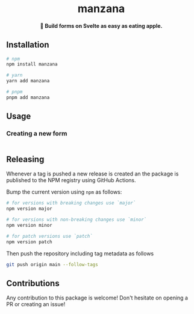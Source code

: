 <div>
  <h1 align="center">manzana</h1>
  <h4 align="center">
    🍏 Build forms on Svelte as easy as eating apple.
  </h4>
</div>

## Installation

```bash
# npm
npm install manzana

# yarn
yarn add manzana

# pnpm
pnpm add manzana
```

## Usage

### Creating a new form

```svelte

```

## Releasing

Whenever a tag is pushed a new release is created an the package is
published to the NPM registry using GitHub Actions.

Bump the current version using `npm` as follows:

```sh
# for versions with breaking changes use `major`
npm version major

# for versions with non-breaking changes use `minor`
npm version minor

# for patch versions use `patch`
npm version patch
```

Then push the repository including tag metadata as follows

```sh
git push origin main --follow-tags
```

## Contributions

Any contribution to this package is welcome! Don't hesitate on opening a
PR or creating an issue!
